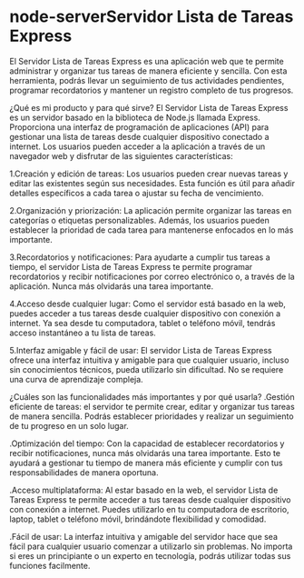 # node-serverServidor Lista de Tareas Express
El Servidor Lista de Tareas Express es una aplicación web que te permite administrar y
organizar tus tareas de manera eficiente y sencilla. Con esta herramienta, 
podrás llevar un seguimiento de tus actividades pendientes, programar recordatorios y mantener un registro completo de tus progresos.

¿Qué es mi producto y para qué sirve?
El Servidor Lista de Tareas Express es un servidor basado en la biblioteca de Node.js llamada Express. 
Proporciona una interfaz de programación de aplicaciones (API) para gestionar una lista de tareas desde
cualquier dispositivo conectado a internet. Los usuarios pueden acceder
a la aplicación a través de un navegador web y disfrutar de las siguientes características:

1.Creación y edición de tareas: Los usuarios pueden crear nuevas tareas y editar las existentes según sus necesidades.
Esta función es útil para añadir detalles específicos a cada tarea o ajustar su fecha de vencimiento.

2.Organización y priorización: La aplicación permite organizar las tareas en categorías o etiquetas personalizables.
Además, los usuarios pueden establecer la prioridad de cada tarea para mantenerse enfocados en lo más importante.

3.Recordatorios y notificaciones: Para ayudarte a cumplir tus tareas a tiempo,
el servidor Lista de Tareas Express te permite programar recordatorios y recibir notificaciones por correo electrónico o,
a través de la aplicación. Nunca más olvidarás una tarea importante.

4.Acceso desde cualquier lugar: Como el servidor está basado en la web, 
puedes acceder a tus tareas desde cualquier dispositivo con conexión a internet.
Ya sea desde tu computadora, tablet o teléfono móvil, tendrás acceso instantáneo a tu lista de tareas.

5.Interfaz amigable y fácil de usar: El servidor Lista de Tareas Express ofrece una interfaz intuitiva y amigable para que cualquier usuario,
incluso sin conocimientos técnicos, pueda utilizarlo sin dificultad. No se requiere una curva de aprendizaje compleja.

¿Cuáles son las funcionalidades más importantes y por qué usarla?
.Gestión eficiente de tareas: el servidor te permite crear, editar y organizar tus tareas de manera sencilla.
Podrás establecer prioridades y realizar un seguimiento de tu progreso en un solo lugar.

.Optimización del tiempo: Con la capacidad de establecer recordatorios y recibir notificaciones,
nunca más olvidarás una tarea importante. Esto te ayudará a gestionar tu tiempo de manera más eficiente y
cumplir con tus responsabilidades de manera oportuna.

.Acceso multiplataforma: Al estar basado en la web, el servidor Lista de Tareas Express te permite acceder a tus tareas
desde cualquier dispositivo con conexión a internet. Puedes utilizarlo en tu computadora de escritorio, laptop, 
tablet o teléfono móvil, brindándote flexibilidad y comodidad.

.Fácil de usar: La interfaz intuitiva y amigable del servidor hace que sea fácil para cualquier usuario comenzar a utilizarlo sin problemas.
No importa si eres un principiante o un experto en tecnología, podrás utilizar todas sus funciones facilmente.
